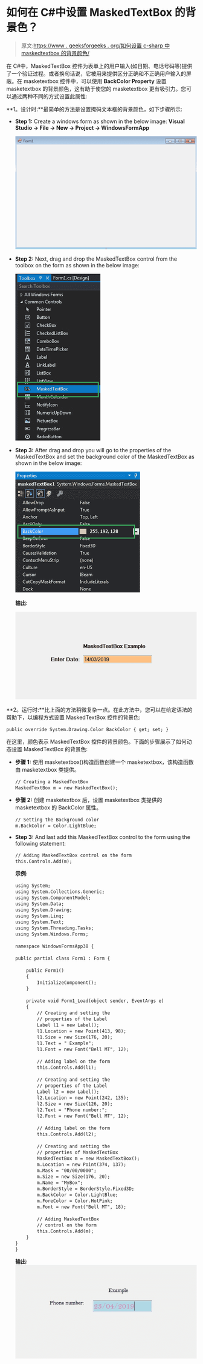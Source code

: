 # 如何在 C#中设置 MaskedTextBox 的背景色？

> 原文:[https://www . geeksforgeeks . org/如何设置 c-sharp 中 maskedtextbox 的背景颜色/](https://www.geeksforgeeks.org/how-to-set-the-background-color-of-the-maskedtextbox-in-c-sharp/)

在 C#中，MaskedTextBox 控件为表单上的用户输入(如日期、电话号码等)提供了一个验证过程。或者换句话说，它被用来提供区分正确和不正确用户输入的屏蔽。在 masketextbox 控件中，可以使用 **BackColor Property** 设置 masketextbox 的背景颜色，这有助于使您的 masketextbox 更有吸引力。您可以通过两种不同的方式设置此属性:

**1。设计时:**最简单的方法是设置掩码文本框的背景颜色，如下步骤所示:

*   **Step 1:** Create a windows form as shown in the below image:
    **Visual Studio -> File -> New -> Project -> WindowsFormApp**

    ![](img/de9202f1f4646167e60ea580d67273d9.png)

*   **Step 2:** Next, drag and drop the MaskedTextBox control from the toolbox on the form as shown in the below image:

    ![](img/696b640abfbffd1882d7239ad47f0669.png)

*   **Step 3:** After drag and drop you will go to the properties of the MaskedTextBox and set the background color of the MaskedTextBox as shown in the below image:

    ![](img/7fa4dd714954dfce792b581c42b5208d.png)

    **输出:**

    ![](img/e633ae92adcb2f4889005122c7675b29.png)

**2。运行时:**比上面的方法稍微复杂一点。在此方法中，您可以在给定语法的帮助下，以编程方式设置 MaskedTextBox 控件的背景色:

```
public override System.Drawing.Color BackColor { get; set; }
```

在这里，颜色表示 MaskedTextBox 控件的背景颜色。下面的步骤展示了如何动态设置 MaskedTextBox 的背景色:

*   **步骤 1:** 使用 masketextbox()构造函数创建一个 masketextbox，该构造函数由 masketextbox 类提供。

    ```
    // Creating a MaskedTextBox
    MaskedTextBox m = new MaskedTextBox();

    ```

*   **步骤 2:** 创建 masketextbox 后，设置 masketextbox 类提供的 masketextbox 的 BackColor 属性。

    ```
    // Setting the Background color
    m.BackColor = Color.LightBlue;

    ```

*   **Step 3:** And last add this MaskedTextBox control to the form using the following statement:

    ```
    // Adding MaskedTextBox control on the form
    this.Controls.Add(m);

    ```

    **示例:**

    ```
    using System;
    using System.Collections.Generic;
    using System.ComponentModel;
    using System.Data;
    using System.Drawing;
    using System.Linq;
    using System.Text;
    using System.Threading.Tasks;
    using System.Windows.Forms;

    namespace WindowsFormsApp38 {

    public partial class Form1 : Form {

        public Form1()
        {
            InitializeComponent();
        }

        private void Form1_Load(object sender, EventArgs e)
        {
            // Creating and setting the 
            // properties of the Label
            Label l1 = new Label();
            l1.Location = new Point(413, 98);
            l1.Size = new Size(176, 20);
            l1.Text = " Example";
            l1.Font = new Font("Bell MT", 12);

            // Adding label on the form
            this.Controls.Add(l1);

            // Creating and setting the 
            // properties of the Label
            Label l2 = new Label();
            l2.Location = new Point(242, 135);
            l2.Size = new Size(126, 20);
            l2.Text = "Phone number:";
            l2.Font = new Font("Bell MT", 12);

            // Adding label on the form
            this.Controls.Add(l2);

            // Creating and setting the 
            // properties of MaskedTextBox
            MaskedTextBox m = new MaskedTextBox();
            m.Location = new Point(374, 137);
            m.Mask = "00/00/0000";
            m.Size = new Size(176, 20);
            m.Name = "MyBox";
            m.BorderStyle = BorderStyle.Fixed3D;
            m.BackColor = Color.LightBlue;
            m.ForeColor = Color.HotPink;
            m.Font = new Font("Bell MT", 18);

            // Adding MaskedTextBox 
            // control on the form
            this.Controls.Add(m);
        }
    }
    }
    ```

    **输出:**
    ![](img/04e6b2850f5b9617ab224da2a8f7d9bd.png)